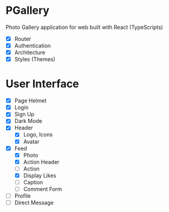 # PGallery

Photo Gallery application for web built with React (TypeScripts)

- [x] Router
- [x] Authentication
- [x] Architecture
- [x] Styles (Themes)

# User Interface

- [x] Page Helmet
- [x] Login
- [x] Sign Up
- [x] Dark Mode
- [x] Header
  - [x] Logo, Icons
  - [x] Avatar
- [x] Feed
  - [x] Photo
  - [x] Action Header
  - [ ] Action
  - [x] Display Likes
  - [ ] Caption
  - [ ] Comment Form
- [ ] Profile
- [ ] Direct Message
